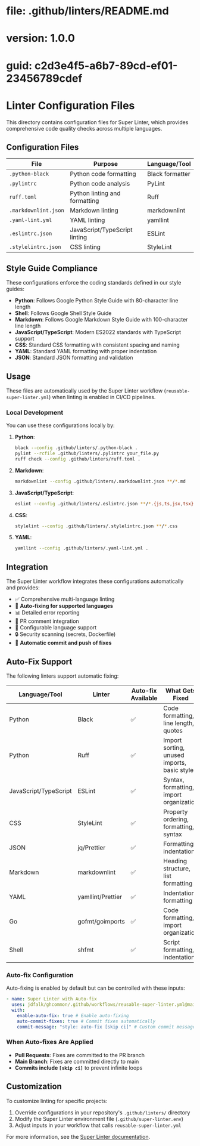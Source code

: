# file: .github/linters/README.md

# version: 1.0.0

# guid: c2d3e4f5-a6b7-89cd-ef01-23456789cdef

# Linter Configuration Files

This directory contains configuration files for Super Linter, which provides comprehensive code quality checks across multiple languages.

## Configuration Files

| File                 | Purpose                       | Language/Tool   |
| -------------------- | ----------------------------- | --------------- |
| `.python-black`      | Python code formatting        | Black formatter |
| `.pylintrc`          | Python code analysis          | PyLint          |
| `ruff.toml`          | Python linting and formatting | Ruff            |
| `.markdownlint.json` | Markdown linting              | markdownlint    |
| `.yaml-lint.yml`     | YAML linting                  | yamllint        |
| `.eslintrc.json`     | JavaScript/TypeScript linting | ESLint          |
| `.stylelintrc.json`  | CSS linting                   | StyleLint       |

## Style Guide Compliance

These configurations enforce the coding standards defined in our style guides:

- **Python**: Follows Google Python Style Guide with 80-character line length
- **Shell**: Follows Google Shell Style Guide
- **Markdown**: Follows Google Markdown Style Guide with 100-character line length
- **JavaScript/TypeScript**: Modern ES2022 standards with TypeScript support
- **CSS**: Standard CSS formatting with consistent spacing and naming
- **YAML**: Standard YAML formatting with proper indentation
- **JSON**: Standard JSON formatting and validation

## Usage

These files are automatically used by the Super Linter workflow (`reusable-super-linter.yml`) when linting is enabled in CI/CD pipelines.

### Local Development

You can use these configurations locally by:

1. **Python**:

   ```bash
   black --config .github/linters/.python-black .
   pylint --rcfile .github/linters/.pylintrc your_file.py
   ruff check --config .github/linters/ruff.toml .
   ```

2. **Markdown**:

   ```bash
   markdownlint --config .github/linters/.markdownlint.json **/*.md
   ```

3. **JavaScript/TypeScript**:

   ```bash
   eslint --config .github/linters/.eslintrc.json **/*.{js,ts,jsx,tsx}
   ```

4. **CSS**:

   ```bash
   stylelint --config .github/linters/.stylelintrc.json **/*.css
   ```

5. **YAML**:
   ```bash
   yamllint --config .github/linters/.yaml-lint.yml .
   ```

## Integration

The Super Linter workflow integrates these configurations automatically and provides:

- ✅ Comprehensive multi-language linting
- 🔧 **Auto-fixing for supported languages**
- 📊 Detailed error reporting
- 🚀 PR comment integration
- 🎯 Configurable language support
- 🔒 Security scanning (secrets, Dockerfile)
- 💾 **Automatic commit and push of fixes**

## Auto-Fix Support

The following linters support automatic fixing:

| Language/Tool         | Linter            | Auto-fix Available | What Gets Fixed                             |
| --------------------- | ----------------- | ------------------ | ------------------------------------------- |
| Python                | Black             | ✅                 | Code formatting, line length, quotes        |
| Python                | Ruff              | ✅                 | Import sorting, unused imports, basic style |
| JavaScript/TypeScript | ESLint            | ✅                 | Syntax, formatting, import organization     |
| CSS                   | StyleLint         | ✅                 | Property ordering, formatting, syntax       |
| JSON                  | jq/Prettier       | ✅                 | Formatting, indentation                     |
| Markdown              | markdownlint      | ✅                 | Heading structure, list formatting          |
| YAML                  | yamllint/Prettier | ✅                 | Indentation, formatting                     |
| Go                    | gofmt/goimports   | ✅                 | Code formatting, import organization        |
| Shell                 | shfmt             | ✅                 | Script formatting, indentation              |

### Auto-fix Configuration

Auto-fixing is enabled by default but can be controlled with these inputs:

```yaml
- name: Super Linter with Auto-fix
  uses: jdfalk/ghcommon/.github/workflows/reusable-super-linter.yml@main
  with:
    enable-auto-fix: true # Enable auto-fixing
    auto-commit-fixes: true # Commit fixes automatically
    commit-message: "style: auto-fix [skip ci]" # Custom commit message
```

### When Auto-fixes Are Applied

- **Pull Requests**: Fixes are committed to the PR branch
- **Main Branch**: Fixes are committed directly to main
- **Commits include `[skip ci]`** to prevent infinite loops

## Customization

To customize linting for specific projects:

1. Override configurations in your repository's `.github/linters/` directory
2. Modify the Super Linter environment file (`.github/super-linter.env`)
3. Adjust inputs in your workflow that calls `reusable-super-linter.yml`

For more information, see the [Super Linter documentation](https://github.com/super-linter/super-linter).
